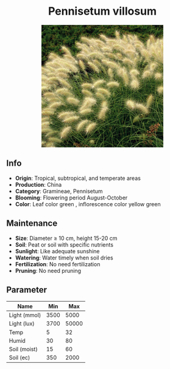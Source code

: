 <h1 align='center'>Pennisetum villosum</h1>
<p align="center">
    <img 
        align='center'
        width='320'
        src="../images/pennisetum villosum.png" 
        alt='Pennisetum villosum' />
</p>

## Info

 - **Origin**: Tropical, subtropical, and temperate areas
 - **Production**: China
 - **Category**: Gramineae, Pennisetum
 - **Blooming**: Flowering period August-October
 - **Color**: Leaf color green , inflorescence color yellow green

## Maintenance

 - **Size**: Diameter ≥ 10 cm, height 15-20 cm
 - **Soil**: Peat or soil with specific nutrients
 - **Sunlight**: Like adequate sunshine
 - **Watering**: Water timely when soil dries
 - **Fertilization**: No need fertilization
 - **Pruning**: No need pruning

## Parameter

| Name         | Min  | Max   |
|--------------|------|-------|
| Light (mmol) | 3500 | 5000  |
| Light (lux)  | 3700 | 50000 |
| Temp         | 5    | 32    |
| Humid        | 30   | 80    |
| Soil (moist) | 15   | 60    |
| Soil (ec)    | 350  | 2000  |
